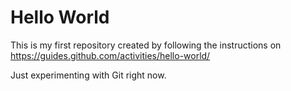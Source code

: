# Hello World

This is my first repository created by following the instructions on https://guides.github.com/activities/hello-world/

Just experimenting with Git right now.
